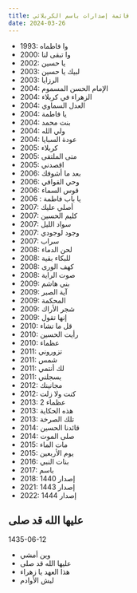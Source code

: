 ```yaml
---
title: قائمة إصدارات باسم الكربلائي
date: 2024-03-26
---
```


* 1993: وا فاطماه
* 2000: وا تبقى لنا
* 2002: يا حسين
* 2003: لبيك يا حسين
* 2003: الرزايا
* 2004: الإمام الحسن المسموم
* 2004: الزهراء في كربلاء
* 2004: العدل السماوي
* 2004: يا فاطمة
* 2004: بنت محمد
* 2004: ولي الله
* 2004: عودة السبايا
* 2005: كربلاء
* 2005: متى الملتقى
* 2005: اقصدني
* 2006: بعد ما أشوفك
* 2006: وحي القوافي
* 2006: قوس السماء
* 2006 : يا باب فاطمة
* 2007: أصلي عليك
* 2007: كليم الحسين
* 2007: سواد الليل
* 2007: وجود لوجودي
* 2007: سراب
* 2008: لحن الدماء
* 2008: للبكاء بقية
* 2008: كهف الورى
* 2008: صوت الراية
* 2009: بني هاشم
* 2009: آية الصبر
* 2009: المحكمة
* 2009: شجر الأراك
* 2009: إنها تقول
* 2010: قل ما تشاء
* 2010: رأيت الحسين
* 2010: عظماء
* 2011: تزوروني
* 2011: شمس
* 2011: لك أنتمي
* 2011: يسجلني
* 2012: مجانينك
* 2012: كنت ولا زلت
* 2013: عظماء 2
* 2013: هذه الحكاية
* 2013: تلك الصرخة
* 2014: قائدنا الحسين
* 2014: صلى الموت
* 2015: مات الماء
* 2015: يوم الأربعين
* 2016: بنات النبي
* 2017: باسم
* 2018: إصدار 1440
* 2021: إصدار 1443
* 2022: إصدار 1444

## عليها الله قد صلى
1435-06-12
* وين أمشي
* عليها الله قد صلى
* هذا العهد يا زهراء
* ليش الأوادم
